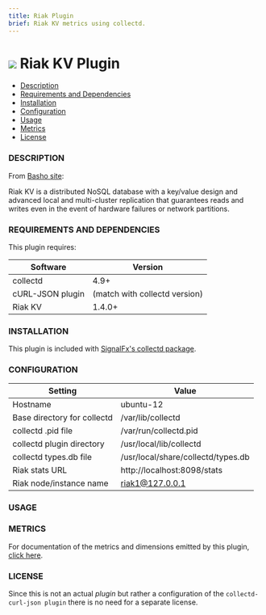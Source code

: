 ```yaml
---
title: Riak Plugin
brief: Riak KV metrics using collectd.
---
```


# ![](https://github.com/signalfx/Integrations/blob/master/collectd-riak/img/integrations_riak.png) Riak KV Plugin

- [Description](#description)
- [Requirements and Dependencies](#requirements-and-dependencies)
- [Installation](#installation)
- [Configuration](#configuration)
- [Usage](#usage)
- [Metrics](#metrics)
- [License](#license)

### DESCRIPTION

From [Basho site](http://basho.com/products/riak-kv/):

Riak KV is a distributed NoSQL database with a key/value design and advanced local and multi-cluster replication that guarantees reads and writes even in the event of hardware failures or network partitions.

### REQUIREMENTS AND DEPENDENCIES

This plugin requires:

| Software          | Version        |
|-------------------|----------------|
| collectd | 4.9+  |
| cURL-JSON plugin | (match with collectd version) |
|  Riak KV  | 1.4.0+ |

### INSTALLATION


This plugin is included with [SignalFx's collectd package](https://support.signalfx.com/hc/en-us/articles/208080123).

### CONFIGURATION

| Setting	| Value |
|----------|----------|
| Hostname	| ubuntu-12 |
| Base directory for collectd |	/var/lib/collectd |
| collectd .pid file	| /var/run/collectd.pid |
| collectd plugin directory	| /usr/local/lib/collectd |
| collectd types.db file	| /usr/local/share/collectd/types.db |
| Riak stats URL	| http://localhost:8098/stats |
| Riak node/instance name	| riak1@127.0.0.1 |

### USAGE


### METRICS

For documentation of the metrics and dimensions emitted by this plugin, [click here](././docs).

### LICENSE

Since this is not an actual _plugin_ but rather a configuration of the `collectd-curl-json plugin` there is no need for a separate license.
